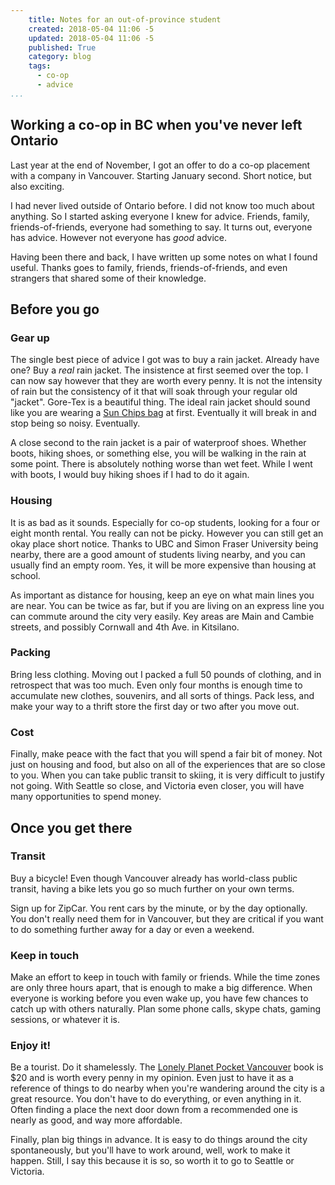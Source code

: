```yaml
---
    title: Notes for an out-of-province student
    created: 2018-05-04 11:06 -5
    updated: 2018-05-04 11:06 -5
    published: True
    category: blog
    tags:
      - co-op
      - advice
...
```

## Working a co-op in BC when you've never left Ontario

Last year at the end of November, I got an offer to do a co-op placement with a
company in Vancouver. Starting January second. Short notice, but also exciting.

I had never lived outside of Ontario before. I did not know too much about
anything. So I started asking everyone I knew for advice. Friends, family,
friends-of-friends, everyone had something to say. It turns out, everyone has
advice. However not everyone has _good_ advice.

Having been there and back, I have written up some notes on what I found
useful.  Thanks goes to family, friends, friends-of-friends, and even strangers
that shared some of their knowledge.


## Before you go
### Gear up

The single best piece of advice I got was to buy a rain jacket. Already have
one?  Buy a _real_ rain jacket. The insistence at first seemed over the top. I
can now say however that they are worth every penny. It is not the intensity of
rain but the consistency of it that will soak through your regular old
"jacket". Gore-Tex is a beautiful thing. The ideal rain jacket should sound like
you are wearing a
[Sun Chips bag](https://en.wikipedia.org/wiki/Sun_Chips#Noise_complaints) at
first. Eventually it will break in and stop being so noisy. Eventually.

A close second to the rain jacket is a pair of waterproof shoes. Whether boots,
hiking shoes, or something else, you will be walking in the rain at some point.
There is absolutely nothing worse than wet feet. While I went with boots, I
would buy hiking shoes if I had to do it again.


### Housing

It is as bad as it sounds. Especially for co-op students, looking for a four or
eight month rental.  You really can not be picky. However you can still get an
okay place short notice. Thanks to UBC and Simon Fraser University being
nearby, there are a good amount of students living nearby, and you can usually
find an empty room. Yes, it will be more expensive than housing at school.

As important as distance for housing, keep an eye on what main lines you are
near. You can be twice as far, but if you are living on an express line you can
commute around the city very easily. Key areas are Main and Cambie streets, and
possibly Cornwall and 4th Ave. in Kitsilano.


### Packing

Bring less clothing. Moving out I packed a full 50 pounds of clothing, and in
retrospect that was too much. Even only four months is enough time to
accumulate new clothes, souvenirs, and all sorts of things. Pack less, and make
your way to a thrift store the first day or two after you move out.


### Cost

Finally, make peace with the fact that you will spend a fair bit of money. Not
just on housing and food, but also on all of the experiences that are so close
to you. When you can take public transit to skiing, it is very difficult to
justify not going. With Seattle so close, and Victoria even closer, you will
have many opportunities to spend money.


## Once you get there
### Transit

Buy a bicycle! Even though Vancouver already has world-class public transit,
having a bike lets you go so much further on your own terms.

Sign up for ZipCar. You rent cars by the minute, or by the day optionally. You
don't really need them for in Vancouver, but they are critical if you want to
do something further away for a day or even a weekend.


### Keep in touch

Make an effort to keep in touch with family or friends. While the time zones
are only three hours apart, that is enough to make a big difference. When
everyone is working before you even wake up, you have few chances to catch up
with others naturally. Plan some phone calls, skype chats, gaming sessions, or
whatever it is.


### Enjoy it!

Be a tourist. Do it shamelessly. The
[Lonely Planet Pocket Vancouver](https://shop.lonelyplanet.com/products/pocket-vancouver-2)
book is $20 and is worth every penny in my opinion. Even just to have it as a
reference of things to do nearby when you're wandering around the city is a
great resource. You don't have to do everything, or even anything in it. Often
finding a place the next door down from a recommended one is nearly as good,
and way more affordable.

Finally, plan big things in advance. It is easy to do things around the city
spontaneously, but you'll have to work around, well, work to make it happen.
Still, I say this because it is so, so worth it to go to Seattle or Victoria.

